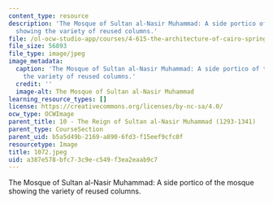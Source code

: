 ```yaml
---
content_type: resource
description: 'The Mosque of Sultan al-Nasir Muhammad: A side portico of the mosque
  showing the variety of reused columns.'
file: /ol-ocw-studio-app/courses/4-615-the-architecture-of-cairo-spring-2002/a387e578bfc73c9ec549f3ea2eaab9c7_1072.jpeg
file_size: 56893
file_type: image/jpeg
image_metadata:
  caption: 'The Mosque of Sultan al-Nasir Muhammad: A side portico of the mosque showing
    the variety of reused columns.'
  credit: ''
  image-alt: The Mosque of Sultan al-Nasir Muhammad
learning_resource_types: []
license: https://creativecommons.org/licenses/by-nc-sa/4.0/
ocw_type: OCWImage
parent_title: 10 - The Reign of Sultan al-Nasir Muhammad (1293-1341)
parent_type: CourseSection
parent_uid: b5a5d49b-2169-a890-6fd3-f15eef9cfc0f
resourcetype: Image
title: 1072.jpeg
uid: a387e578-bfc7-3c9e-c549-f3ea2eaab9c7
---
```

The Mosque of Sultan al-Nasir Muhammad: A side portico of the mosque showing the variety of reused columns.